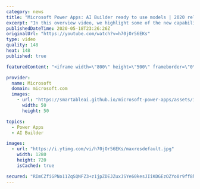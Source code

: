 ```yaml
---
category: news
title: "Microsoft Power Apps: AI Builder ready to use models | 2020 release wave 1 overview"
excerpt: "In this overview video, we highlight some of the new capabilities included in the latest update to Microsoft Power Apps, AI Builder ready to use models.     Here are the capabilities covered:   • Entity extraction helps you by identifying and extracting people, dates, places, locations, etc. from text"
publishedDateTime: 2020-05-18T23:26:26Z
originalUrl: "https://youtube.com/watch?v=h70jOr56EKs"
type: video
quality: 148
heat: 148
published: true

featuredContent: "<iframe width=\"800\" height=\"500\" frameborder=\"0\" src=\"https://www.youtube.com/embed/h70jOr56EKs\" allow=\"accelerometer; autoplay; encrypted-media; gyroscope; picture-in-picture\" allowfullscreen></iframe>"

provider:
  name: Microsoft
  domain: microsoft.com
  images:
    - url: "https://smartableai.github.io/microsoft-power-apps/assets/images/organizations/microsoft.com-50x50.jpg"
      width: 50
      height: 50

topics:
  - Power Apps
  - AI Builder

images:
  - url: "https://i.ytimg.com/vi/h70jOr56EKs/maxresdefault.jpg"
    width: 1280
    height: 720
    isCached: true

secured: "RImCZfiGPNo11ZqSQNFZ3+z1jpZDEJZuxJSYe60kesJIiKDGEzOZYo0r9ff8hd0nxAt9X8e9HjzFIus9SWQatksUyh5vnM+aEb2XRUB/mQJnqvUPDZ28L3QDQYnzQFYPUzbxPVGR4qt7p9q5flUVaaeMsETbkJ//iO7q7dSv4IfXzGbg+F0Oup7UXqqQrAV+bwtVjnKQdo8DIgj1eDOQXhvwLIHj67tjKXeKPVpvpvKwuM/Lw7Kr+lV7Qu8boO63XsWeYwctE0Ne+yshCYn+95C4v9nyGWSZULebmpINyQ5RuFGKqelFH5pmWB6ZKnPSGTMe9qJELwUhdH/fZG5RqSDNzQx3Ks1kks+uZZ2Vo9cZlg2V55aZntoGPxEh0mZn6yBCQd2CEP82BvwPKqNNr9CmwfzgHuM9Whn+qhHDSNbQnFs/ojsK0cF/P/br5Wr6;H+cj+r0IhHnjSpBk6tXmoA=="
---
```


